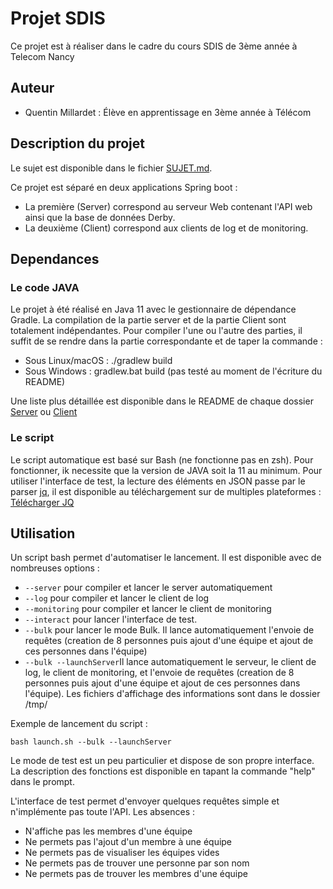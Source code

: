 # Projet SDIS

Ce projet est à réaliser dans le cadre du cours SDIS de 3ème année à Telecom Nancy

## Auteur

- Quentin Millardet : Élève en apprentissage en 3ème année à Télécom


## Description du projet

Le sujet est disponible dans le fichier [SUJET.md](SUJET.md).

Ce projet est séparé en deux applications Spring boot : 
- La première (Server) correspond au serveur Web contenant l'API web ainsi que la base de données Derby.
- La deuxième (Client) correspond aux clients de log et de monitoring.

## Dependances

### Le code JAVA

Le projet à été réalisé en Java 11 avec le gestionnaire de dépendance Gradle. La compilation de la partie server et de la partie Client sont totalement indépendantes. 
Pour compiler l'une ou l'autre des parties, il suffit de se rendre dans la partie correspondante et de taper la commande : 
- Sous Linux/macOS : ./gradlew build 
- Sous Windows : gradlew.bat build (pas testé au moment de l'écriture du README)

Une liste plus détaillée est disponible dans le README de chaque dossier [Server](Server/README.md) ou [Client](Client/README.md)

### Le script

Le script automatique est basé sur Bash (ne fonctionne pas en zsh). Pour fonctionner, ik necessite que la version de JAVA soit la 11 au minimum. 
Pour utiliser l'interface de test, la lecture des éléments en JSON passe par le parser [jq](https://stedolan.github.io/jq/), il est disponible au téléchargement sur de multiples plateformes : [Télécharger JQ](https://stedolan.github.io/jq/download/)

## Utilisation

Un script bash permet d'automatiser le lancement. Il est disponible avec de nombreuses options : 
- ```--server```     pour compiler et lancer le server automatiquement
- ```--log```        pour compiler et lancer le client de log
- ```--monitoring``` pour compiler et lancer le client de monitoring
- ```--interact```       pour lancer l'interface de test. 
- ```--bulk```       pour lancer le mode Bulk. Il lance automatiquement l'envoie de requêtes (creation de 8 personnes puis ajout d'une équipe et ajout de ces personnes dans l'équipe)
- ```--bulk --launchServer```Il lance automatiquement le serveur, le client de log, le client de monitoring, et l'envoie de requêtes (creation de 8 personnes puis ajout d'une équipe et ajout de ces personnes dans l'équipe). Les fichiers d'affichage des informations sont dans le dossier /tmp/

Exemple de lancement du script : 

    bash launch.sh --bulk --launchServer

Le mode de test est un peu particulier et dispose de son propre interface. La description des fonctions est disponible en tapant la commande "help" dans le prompt. 

L'interface de test permet d'envoyer quelques requêtes simple et n'implémente pas toute l'API.
Les absences : 
- N'affiche pas les membres d'une équipe
- Ne permets pas l'ajout d'un membre à une équipe
- Ne permets pas de visualiser les équipes vides
- Ne permets pas de trouver une personne par son nom
- Ne permets pas de trouver les membres d'une équipe
